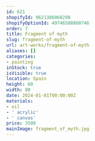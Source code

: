 ```yaml
---
id: 621
shopifyId: 9621386068298
shopifyOptionId: 49746588860746
order: 7
title: Fragment of myth
slug: fragment-of-myth
url: art-works/fragment-of-myth
aliases: []
categories:
- painting
inStock: true
isVisible: true
location: Spain
height: 60
width: 80
date: 2024-01-01T00:00:00Z
materials:
- oil
- ' acrylic'
- ' canvas'
price: 3500
mainImage: fragment_of_myth.jpg
---
```

